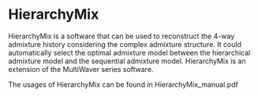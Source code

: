# HierarchyMix
HierarchyMix is a software that can be used to reconstruct the 4-way admixture history considering the complex admixture structure. It could automatically select the optimal admixture model between the hierarchical admixture model and the sequential admixture model. HierarchyMix is an extension of the MultiWaver series software.

The usages of HierarchyMix can be found in HierarchyMix_manual.pdf
